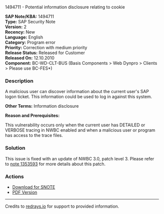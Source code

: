 1494711 - Potential information disclosure relating to cookie

**SAP Note/KBA:** 1494711  
**Type:** SAP Security Note  
**Version:** 2  
**Recency:** New  
**Language:** English  
**Category:** Program error  
**Priority:** Correction with medium priority  
**Release Status:** Released for Customer  
**Released On:** 12.10.2010  
**Component:** BC-WD-CLT-BUS (Basis Components > Web Dynpro > Clients > Please use BC-FES*)

### Description

A malicious user can discover information about the current user's SAP logon ticket. This information could be used to log in against this system.

**Other Terms:** Information disclosure

**Reason and Prerequisites:**

This vulnerability occurs only when the current user has DETAILED or VERBOSE tracing in NWBC enabled and when a malicious user or program has access to the trace files.

### Solution

This issue is fixed with an update of NWBC 3.0, patch level 3. Please refer to [note 1353593](https://me.sap.com/notes/0001353593) for more details about this patch.

### Actions

- [Download for SNOTE](https://notesdownloads.sap.com/note/0040000017076032017)
- [PDF Version](https://userapps.support.sap.com/sap/support/sfm/notes/print/0001494711?language=en-US&token=CC453D025672246D7A54375C9ACB5D5A)

---

Credits to [redrays.io](https://redrays.io) for support to provided information.